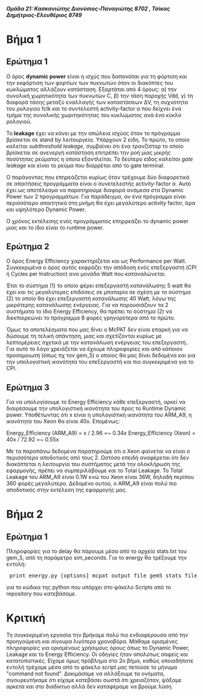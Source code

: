 #### _Ομάδα 21: Κασκανιώτης Διονύσιος-Παναγιώτης 8702 , Τσίκας Δημήτριος-Ελευθέριος 8749_

# Βήμα 1
## Ερώτημα 1
Ο όρος **dynamic power** είναι η ισχύς που δαπανάται για τη φόρτιση και την εκφόρτιση των φορτίων των πυκνωτών όταν οι διακόπτες του κωκλώματος αλλάζουν κατάσταση. Εξαρτάται από 4 όρους: α) την συνολική χωρητικότητα των πυκνωτών C, β) την τάση παροχής Vdd, γ) τη διαφορά τάσης μεταξύ εναλλαγής των καταστάσεων ΔV, τη συχνότητα του ρολογιού fclk και το συντελεστή activity-factor α που δείχνει ένα τμήμα της συνολικής χωριτηκότητας του κυκλώματος ανά ένα κύκλο ρολογιού.


Το **leakage** έχει να κάνει με την απώλεια ισχύος όταν το πρόγραμμα βρίσκεται σε stand by λειτουργεία. Υπάρχουν 2 είδη. Το πρώτο, το οποίο καλείται _subthreshold leakage_, συμβαίνει ότι ένα τρανζίστορ το οποίο βρίσκεται σε ανενεργή κατάσταση επιτρέπει την ροή μιας μικρής ποσότητας ρεύματος η οποία εξαντλείται. Το δεύτερο είδος καλείται _gate leakage_ και είναι το ρεύμα που διαρρέται από το gate terminal.

Ο παράγοντας που επηρεάζεται κυρίως όταν τρέχουμε δύο διαφορετικά σε απαιτήσεις προγράμματα είναι ο συνετελεστής activity-factor α. Αυτό έχει ως αποτέλεσμα να παρατηρούμε διαφορά ανάμεσα στα Dynamic Power των 2 προγραμμάτων. Για παράδειγμα, αν ένα πρόγραμμα είναι περισσότερο απαιτητικό στη μνήμη θα έχει μεγαλύτερο activity factor, άρα και υψηλότερο Dynamic Power.

Ο χρόνος εκτέλεσης ενός προγράμματος επηρρεάζει το dynamic power μιας και το ίδιο είναι το runtime power.

## Ερώτημα 2
Ο όρος Energy Efficiency χαρακτηρίζεται και ως Performance per Watt. Συγκεκριμένα ο όρος αυτός εκφράζει την απόδοση ενός επεξεργαστή (CPI ή Cycles per Instruction) ανα μονάδα Watt που καταναλώνεται.

Έτσι το σύστημα (1) το οποίο φέρει επεξεργαστή κατανάλωσης 5 watt θα έχει και τις μεγαλύτερες επιδόσεις σε μπαταρία σε σχέση με το σύστημα (2) το οποίο θα έχει επεξεργαστή κατανάλωσης 40 Watt, λόγω της μικρότερης κατανάλωσης ενέργειας. Για να παρουσιάζουν τα 2 συστήματα το ίδιο Energy Efficiency, θα πρέπει το σύστημα (2) να διεκπαιρεώνει το πρόγραμμα 8 φορές γρηγορότερα από το πρώτο.
  
Όμως τα αποτελέσματα που μας δίνει ο McPAT δεν είναι επαρκή για να δώσουμε τη τελική απάντηση, μιας και σχετίζονται κυρίως με λεπτομέρειες σχετικά με την κατανάλωση ενέργειας του επεξεργαστή.. Για αυτό το λόγο χρειάζεται να έχουμε πληροφορίες και από κάποιον προσομοιωτή (όπως πχ τον gem_5) ο οποίος θα μας δίνει δεδομένα και για την υπολογιστική ικανότητα του επεξεργαστή και πιο συγκεκριμένα για το CPI.

## Ερώτημα 3
Για να υπολογίσουμε το Energy Efficiency κάθε επεξεργαστή, αρκεί να διαιρέσουμε την υπολογιστική ικανότητα του προς το Runtime Dynamic power. Υποθέτωντας ότι x είναι η υπολογιστική ικανότητα του ARM_A9, η ικανότητα του Xeon θα είναι 40x. Επομένως:

Energy_Efficiency (ARM_A9) = x / 2.96 =~ 0.34x
Energy_Efficiency (Xeon) = 40x / 72.92 =~ 0.55x

Με τα παραπάνω δεδομένα παρατηρούμε ότι ο Xeon φαίνεται να είναι ο περισσότερο αποδοτικός από τους 2. Ωστόσο επειδή αναφέρεται ότι δεν διακόπτεται η λειτουργία του συστήματος μετά την ολοκλήρωση της εφαρμογής, πρέπει να συμπεριλάβουμε και το Total Leakage. Το Total Leakage του ARM_A9 είναι 0.1W ενώ του Xeon είναι 36W, δηλαδή περίπου 360 φορές μεγαλύτερο. Δεδομένο αυτού, ο ARM_A9 είναι πολύ πιο αποδοτικός στην εκτέλεση της εφαρμογής μας.

# Βήμα 2
## Ερώτημα 1
Πληροφορίες για το delay θα πάρουμε μέσα από το αρχείο stats.txt του gem_5, από τη παράμετρο sim_seconds.
Για το energy θα τρέξουμε την εντολή:
<pre> print_energy.py [options] mcpat_output_file gem5_stats_file </pre>
για το κώδικα της python που υπάρχει στο φάκελο Scripts από το repository που κατεβάσαμε.

# Κριτική
Τη συγκεκριμένη εργασία την βρήκαμε πολύ πιο ενδιαφέρουσα από την προηγούμενη και σίγουρα λιγότερο χρονοβόρα. Μάθαμε ορισμένες πληροφορίες για ορισμένους χρήσιμους όρους όπως το Dynamic Power, Leakage και το Energy Efficiency. Οι οδηγίες ήταν απολύτως σαφείς και κατατοπιστικές. Είχαμε όμως πρόβλημα στο 2ο βήμα, καθώς οποιαδήποτε εντολή τρέχαμε μέσα από το φάκελο script μας πετούσε το μήνυμα "command not found". Δοκιμάσαμε να αλλάξουμε τα ονόματα, σιγουρευτήκαμε ότι είχαμε κατεβάσει σωστά ότι χρειαζόταν, ψάξαμε αρκετά και στο διαδίκτυο αλλά δεν καταφέραμε να βρούμε λύση.
